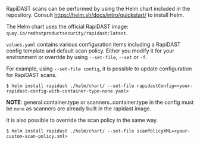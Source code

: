 RapiDAST scans can be performed by using the Helm chart included in the repository. Consult https://helm.sh/docs/intro/quickstart/ to install Helm.

The Helm chart uses the official RapiDAST image: `quay.io/redhatproductsecurity/rapidast:latest`.

`values.yaml` contains various configuration items including a RapiDAST config template and default scan policy. Either you modify it for your environment or override by using `--set-file`, `--set` or `-f`.

For example, using `--set-file config`, it is possible to update configuration for RapiDAST scans.

```
$ helm install rapidast ./helm/chart/ --set-file rapidastConfig=<your-rapidast-config-with-container-type-none.yaml>
```

**NOTE**: general.container.type or scanners.<name>.container.type in the config must be `none` as scanners are already built in the rapidast image.

It is also possible to override the scan policy in the same way.

```
$ helm install rapidast ./helm/chart/ --set-file scanPolicyXML=<your-custom-scan-policy.xml>
```
